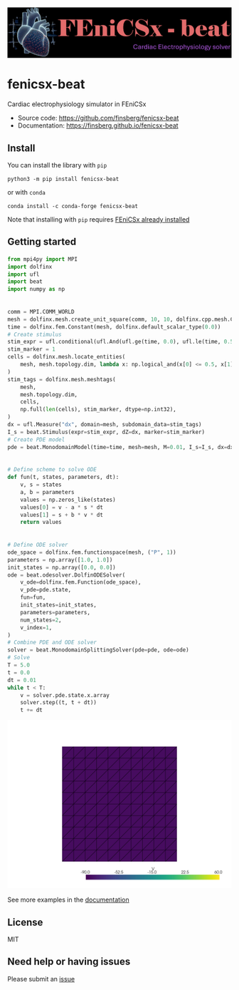 ![_](https://raw.githubusercontent.com/finsberg/fenicsx-beat/refs/heads/main/docs/_static/logo.png)

# fenicsx-beat
Cardiac electrophysiology simulator in FEniCSx

- Source code: https://github.com/finsberg/fenicsx-beat
- Documentation: https://finsberg.github.io/fenicsx-beat


## Install
You can install the library with `pip`
```
python3 -m pip install fenicsx-beat
```
or with `conda`
```
conda install -c conda-forge fenicsx-beat
```
Note that installing with `pip` requires [FEniCSx already installed](https://fenicsproject.org/download/)

## Getting started

```python
from mpi4py import MPI
import dolfinx
import ufl
import beat
import numpy as np


comm = MPI.COMM_WORLD
mesh = dolfinx.mesh.create_unit_square(comm, 10, 10, dolfinx.cpp.mesh.CellType.triangle)
time = dolfinx.fem.Constant(mesh, dolfinx.default_scalar_type(0.0))
# Create stimulus
stim_expr = ufl.conditional(ufl.And(ufl.ge(time, 0.0), ufl.le(time, 0.5)), 200.0, 0.0)
stim_marker = 1
cells = dolfinx.mesh.locate_entities(
    mesh, mesh.topology.dim, lambda x: np.logical_and(x[0] <= 0.5, x[1] <= 0.5)
)
stim_tags = dolfinx.mesh.meshtags(
    mesh,
    mesh.topology.dim,
    cells,
    np.full(len(cells), stim_marker, dtype=np.int32),
)
dx = ufl.Measure("dx", domain=mesh, subdomain_data=stim_tags)
I_s = beat.Stimulus(expr=stim_expr, dZ=dx, marker=stim_marker)
# Create PDE model
pde = beat.MonodomainModel(time=time, mesh=mesh, M=0.01, I_s=I_s, dx=dx)


# Define scheme to solve ODE
def fun(t, states, parameters, dt):
    v, s = states
    a, b = parameters
    values = np.zeros_like(states)
    values[0] = v - a * s * dt
    values[1] = s + b * v * dt
    return values


# Define ODE solver
ode_space = dolfinx.fem.functionspace(mesh, ("P", 1))
parameters = np.array([1.0, 1.0])
init_states = np.array([0.0, 0.0])
ode = beat.odesolver.DolfinODESolver(
    v_ode=dolfinx.fem.Function(ode_space),
    v_pde=pde.state,
    fun=fun,
    init_states=init_states,
    parameters=parameters,
    num_states=2,
    v_index=1,
)
# Combine PDE and ODE solver
solver = beat.MonodomainSplittingSolver(pde=pde, ode=ode)
# Solve
T = 5.0
t = 0.0
dt = 0.01
while t < T:
    v = solver.pde.state.x.array
    solver.step((t, t + dt))
    t += dt

```
![_](https://raw.githubusercontent.com/finsberg/fenicsx-beat/refs/heads/main/docs/_static/simple.gif)

See more examples in the [documentation](https://finsberg.github.io/fenicsx-beat)

## License
MIT

## Need help or having issues
Please submit an [issue](https://github.com/finsberg/fenicsx-beat/issues)
